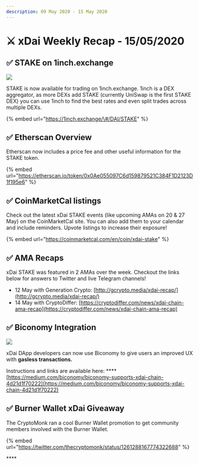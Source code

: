 ```yaml
---
description: 09 May 2020 - 15 May 2020
---
```


# ⚔️ xDai Weekly Recap - 15/05/2020

## ✅ **STAKE on 1inch.exchange**

![](../../../../.gitbook/assets/black-and-white-photo-shoes-twitter-post.png)

STAKE is now available for trading on 1inch.exchange. 1inch is a DEX aggregator, as more DEXs add STAKE \(currently UniSwap is the first STAKE DEX\) you can use 1inch to find the best rates and even split trades across multiple DEXs.

{% embed url="https://1inch.exchange/\#/DAI/STAKE" %}

## ✅ **Etherscan Overview**

Etherscan now includes a price fee and other useful information for the STAKE token.

{% embed url="https://etherscan.io/token/0x0Ae055097C6d159879521C384F1D2123D1f195e6" %}

## ✅ **CoinMarketCal listings**

Check out the latest xDai STAKE events \(like upcoming AMAs on 20 & 27 May\) on the CoinMarketCal site. You can also add them to your calendar and include reminders. Upvote listings to increase their exposure!

{% embed url="https://coinmarketcal.com/en/coin/xdai-stake" %}

## ✅ **AMA Recaps**

xDai STAKE was featured in 2 AMAs over the week. Checkout the links below for answers to Twitter and live Telegram channels!

* 12 May with Generation Crypto: [http://gcrypto.media/xdai-recap/](http://gcrypto.media/xdai-recap/)
* 14 May with CryptoDiffer: [https://cryptodiffer.com/news/xdai-chain-ama-recap](https://cryptodiffer.com/news/xdai-chain-ama-recap)

## ✅ **Biconomy Integration**

![](../../../../.gitbook/assets/biconomy.jpeg)

xDai DApp developers can now use Biconomy to give users an improved UX with **gasless transactions.**

Instructions and links are available here: ****[https://medium.com/biconomy/biconomy-supports-xdai-chain-4d21d1f70222](https://medium.com/biconomy/biconomy-supports-xdai-chain-4d21d1f70222)

## ✅ Burner Wallet xDai Giveaway

The CryptoMonk ran a cool Burner Wallet promotion to get community members involved with the Burner Wallet. 

{% embed url="https://twitter.com/thecryptomonk/status/1261288167774322688" %}



\*\*\*\*





